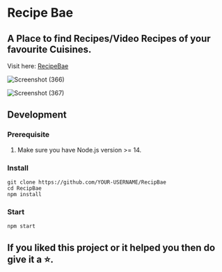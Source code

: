 # Recipe Bae

## A Place to find Recipes/Video Recipes of your favourite Cuisines. 
  Visit here: [RecipeBae](https://recipebae.vercel.app/)

![Screenshot (366)](https://user-images.githubusercontent.com/58587256/152737090-58c94aa4-7e91-4a38-960d-82af3f2dbddb.png)

![Screenshot (367)](https://user-images.githubusercontent.com/58587256/152737050-75c8e328-fc1e-414b-817e-8e54d24d6718.png)

## Development

### Prerequisite
1. Make sure you have Node.js version >= 14.

### Install

```
git clone https://github.com/YOUR-USERNAME/RecipBae
cd RecipBae
npm install
```

### Start

```
npm start
```

## If you liked this project or it helped you then do give it a ⭐.
